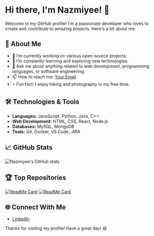 # Hi there, I'm Nazmiyee! 👋

Welcome to my GitHub profile! I'm a passionate developer who loves to create and contribute to amazing projects. Here's a bit about me:

## 🚀 About Me
- 🔭 I’m currently working on various open-source projects.
- 🌱 I’m constantly learning and exploring new technologies.
- 💬 Ask me about anything related to web development, programming languages, or software engineering.
- 📫 How to reach me: [Your Email](mailto:your-email@example.com)
- ⚡ Fun fact: I enjoy hiking and photography in my free time.

## 🛠️ Technologies & Tools
- **Languages:** JavaScript, Python, Java, C++
- **Web Development:** HTML, CSS, React, Node.js
- **Databases:** MySQL, MongoDB
- **Tools:** Git, Docker, VS Code, JIRA

## 📈 GitHub Stats
![Nazmiyee's GitHub stats](https://github-readme-stats.vercel.app/api?username=Nazmiyee1102&show_icons=true&theme=radical)

## 🏆 Top Repositories
[![ReadMe Card](https://github-readme-stats.vercel.app/api/pin/?username=Nazmiyee1102&repo=your-top-repo&theme=radical)](https://github.com/Nazmiyee1102/your-top-repo)
[![ReadMe Card](https://github-readme-stats.vercel.app/api/pin/?username=Nazmiyee1102&repo=another-top-repo&theme=radical)](https://github.com/Nazmiyee1102/another-top-repo)

## 🌐 Connect With Me
- [LinkedIn](https://www.linkedin.com/in/nazmiye-kurban-b29694270/)

Thanks for visiting my profile! Have a great day! 😄
